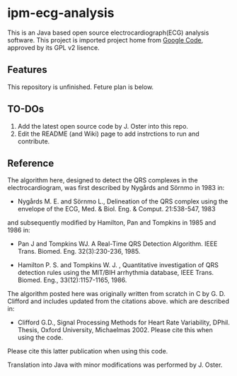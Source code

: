 # ipm-ecg-analysis

This is an Java based open source electrocardiograph(ECG) analysis software. This project is imported project home from [Google Code](), approved by its GPL v2 lisence.

## Features

This repository is unfinished. Feture plan is below.

## TO-DOs

1. Add the latest open source code by J. Oster into this repo.
2. Edit the README (and Wiki) page to add instrctions to run and contribute.

## Reference

The algorithm here, designed to detect the QRS complexes in the electrocardiogram, was first described by Nygårds and Sörnmo in 1983 in:

- Nygårds M. E. and Sörnmo L., Delineation of the QRS complex using the envelope of the ECG, Med. & Biol. Eng. & Comput. 21:538-547, 1983

and subsequently modified by Hamilton, Pan and Tompkins in 1985 and 1986 in:

- Pan J and Tompkins WJ. A Real-Time QRS Detection Algorithm. IEEE Trans. Biomed. Eng. 32(3):230-236, 1985.

- Hamilton P. S. and Tompkins W. J. , Quantitative investigation of QRS detection rules using the MIT/BIH arrhythmia database, IEEE Trans. Biomed. Eng., 33(12):1157-1165, 1986.

The algorithm posted here was originally written from scratch in C by G. D. Clifford and includes updated from the citations above. which are described in:

- Clifford G.D., Signal Processing Methods for Heart Rate Variability, DPhil. Thesis, Oxford University, Michaelmas 2002. Please cite this when using the code.

Please cite this latter publication when using this code.

Translation into Java with minor modifications was performed by J. Oster.
